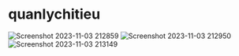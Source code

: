 # quanlychitieu

![Screenshot 2023-11-03 212859](https://github.com/gamalragab21/ShopApp/assets/108754696/bcfdd529-a209-46fa-87a2-57e4d0459aa3)
![Screenshot 2023-11-03 212950](https://github.com/Tan-Phoi/quanlychitieu/assets/108754696/a78e12e1-1612-49b2-ac84-f113baf2cd8d) 
![Screenshot 2023-11-03 213149](https://github.com/Tan-Phoi/quanlychitieu/assets/108754696/8b6af475-a23d-482a-8168-c4b54dcf87b4)
